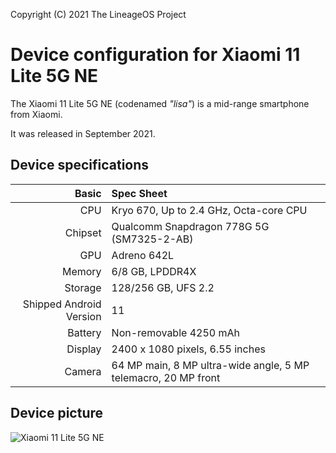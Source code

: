 Copyright (C) 2021 The LineageOS Project

Device configuration for Xiaomi 11 Lite 5G NE
=========================================

The Xiaomi 11 Lite 5G NE (codenamed _"lisa"_) is a mid-range smartphone from Xiaomi.

It was released in September 2021.

## Device specifications

Basic   | Spec Sheet
-------:|:-------------------------
CPU     | Kryo 670, Up to 2.4 GHz, Octa-core CPU
Chipset | Qualcomm Snapdragon 778G 5G (SM7325-2-AB)
GPU     | Adreno 642L
Memory  | 6/8 GB, LPDDR4X
Storage | 128/256 GB, UFS 2.2
Shipped Android Version | 11
Battery | Non-removable 4250 mAh
Display | 2400 x 1080 pixels, 6.55 inches
Camera  | 64 MP main, 8 MP ultra-wide angle, 5 MP telemacro, 20 MP front

## Device picture

![Xiaomi 11 Lite 5G NE](https://i.gadgets360cdn.com/large/xiaomi_11_lite_5g_ne_image_1631794471494.jpg?downsize=950:* "Xiaomi 11 Lite 5G NE")
